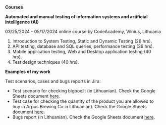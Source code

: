 **Courses**

**Automated and manual testing of information systems and artificial intelligence (AI)**

03/25/2024 - 05/17/2024 online course by CodeAcademy, Vilnius, Lithuania

1. Introduction to System Testing, Static and Dynamic Testing (26 hrs).
2. API testing, database and SQL queries, performance testing (36 hrs).
3. Mobile application testing, Web and Desktop application testing (40 hrs).
4. Test design techniques (40 hrs).

**Examples of my work**

Test scenarios, cases and bugs reports in Jira:
- Test scenario for checking bigbox.lt (in Lithuanian). Check the Google Sheets document [here](https://docs.google.com/spreadsheets/d/1GEb5afBXQ4Os_cNt034XrxW6B5AM8wWwBTPPFhz3yYs/edit?usp=sharing/).
- Test case for checking the quantity of the product you are allowed to buy in Ārpus Brewing Co in Lithuanian). Check the Google Sheets document [here](https://docs.google.com/spreadsheets/d/1GEb5afBXQ4Os_cNt034XrxW6B5AM8wWwBTPPFhz3yYs/edit?usp=sharing/).
- Bugs report (in Lithuanian). Check the Google Sheets document [here](https://docs.google.com/spreadsheets/d/1GEb5afBXQ4Os_cNt034XrxW6B5AM8wWwBTPPFhz3yYs/edit?usp=sharing/).



